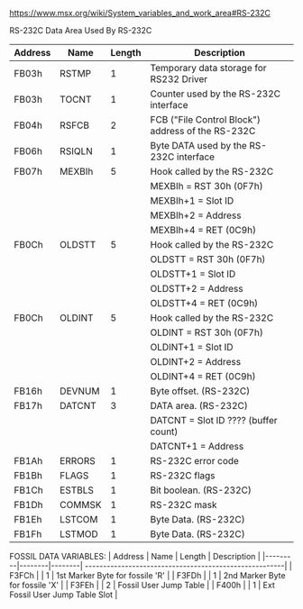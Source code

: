 https://www.msx.org/wiki/System_variables_and_work_area#RS-232C


RS-232C
Data Area Used By RS-232C

| Address | Name   | Length | Description                                            |
|---------|--------|--------| -------------------------------------------------------|
| FB03h   | RSTMP  |  1     | Temporary data storage for RS232 Driver                |
| FB03h   | TOCNT  |  1     | Counter used by the RS-232C interface                  |
| FB04h   | RSFCB  |  2     | FCB ("File Control Block") address of the RS-232C      |
| FB06h   | RSIQLN |  1     | Byte DATA used by the RS-232C interface                |
| FB07h   | MEXBIh |  5     | Hook called by the RS-232C                             |
|         |        |        | MEXBIh = RST 30h (0F7h)                                |
|         |        |        | MEXBIh+1 = Slot ID                                     |
|         |        |        | MEXBIh+2 = Address                                     |
|         |        |        | MEXBIh+4 = RET (0C9h)                                  |
| FB0Ch   | OLDSTT |  5     | Hook called by the RS-232C                             |
|         |        |        | OLDSTT = RST 30h (0F7h)                                |
|         |        |        | OLDSTT+1 = Slot ID                                     |
|         |        |        | OLDSTT+2 = Address                                     |
|         |        |        | OLDSTT+4 = RET (0C9h)                                  |
| FB0Ch   | OLDINT |  5     | Hook called by the RS-232C                             |
|         |        |        | OLDINT = RST 30h (0F7h)                                |
|         |        |        | OLDINT+1 = Slot ID                                     |
|         |        |        | OLDINT+2 = Address                                     |
|         |        |        | OLDINT+4 = RET (0C9h)                                  |
| FB16h   | DEVNUM |  1     | Byte offset. (RS-232C)                                 |
| FB17h   | DATCNT |  3     | DATA area. (RS-232C)                                   |
|         |        |        | DATCNT = Slot ID ???? (buffer count)                   |
|         |        |        | DATCNT+1 = Address                                     |
| FB1Ah   | ERRORS |  1     | RS-232C error code                                     |
| FB1Bh   | FLAGS  |  1     | RS-232C flags                                          |
| FB1Ch   | ESTBLS |  1     | Bit boolean. (RS-232C)                                 |
| FB1Dh   | COMMSK |  1     | RS-232C mask                                           |
| FB1Eh   | LSTCOM |  1     | Byte Data. (RS-232C)                                   |
| FB1Fh   | LSTMOD |  1     | Byte Data. (RS-232C)                                   |

FOSSIL DATA VARIABLES:
| Address | Name   | Length | Description                                            |
|---------|--------|--------| -------------------------------------------------------|
| F3FCh   |        |  1     | 1st Marker Byte for fossile 'R'                        |
| F3FDh   |        |  1     | 2nd Marker Byte for fossile 'X'                        |
| F3FEh   |        |  2     | Fossil User Jump Table                                 |
| F400h   |        |  1     | Ext Fossil User Jump Table Slot                        |


